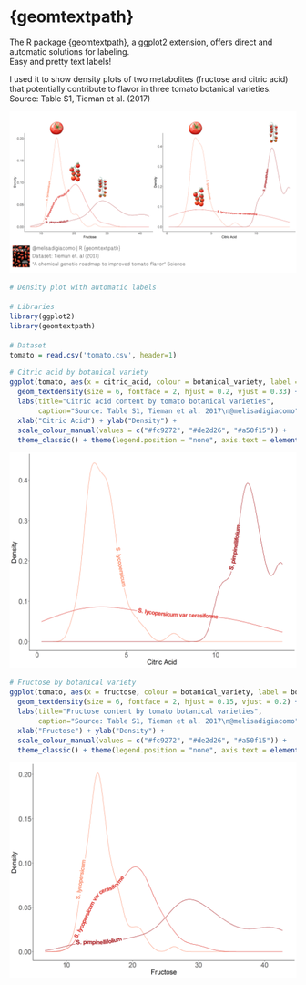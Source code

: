# {geomtextpath}

The R package {geomtextpath}, a ggplot2 extension, offers direct and automatic solutions for labeling.  
Easy and pretty text labels!  

I used it to show density plots of two metabolites (fructose and citric acid) that potentially contribute to flavor in three tomato botanical varieties.
Source: Table S1, Tieman et al. (2017)  

![geomtextpath](geomtextpath.png)  
  
```r
# Density plot with automatic labels

# Libraries
library(ggplot2)
library(geomtextpath)

# Dataset
tomato = read.csv('tomato.csv', header=1)
```

```r
# Citric acid by botanical variety
ggplot(tomato, aes(x = citric_acid, colour = botanical_variety, label = botanical_variety)) +
  geom_textdensity(size = 6, fontface = 2, hjust = 0.2, vjust = 0.33) +
  labs(title="Citric acid content by tomato botanical varieties",
       caption="Source: Table S1, Tieman et al. 2017\n@melisadigiacomo") +
  xlab("Citric Acid") + ylab("Density") +
  scale_colour_manual(values = c("#fc9272", "#de2d26", "#a50f15")) +
  theme_classic() + theme(legend.position = "none", axis.text = element_text(size = 15), text = element_text(size = 15)) 
```

![citric_acid](citric_acid.png)  

```r
# Fructose by botanical variety
ggplot(tomato, aes(x = fructose, colour = botanical_variety, label = botanical_variety)) +
  geom_textdensity(size = 6, fontface = 2, hjust = 0.15, vjust = 0.2) +
  labs(title="Fructose content by tomato botanical varieties",
       caption="Source: Table S1, Tieman et al. 2017\n@melisadigiacomo") +
  xlab("Fructose") + ylab("Density") +
  scale_colour_manual(values = c("#fc9272", "#de2d26", "#a50f15")) +
  theme_classic() + theme(legend.position = "none", axis.text = element_text(size = 15), text = element_text(size = 15))
``` 

![fructose](fructose.png)  